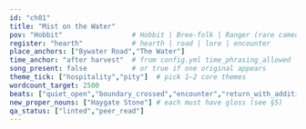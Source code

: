 ```yaml
---
id: "ch01"
title: "Mist on the Water"
pov: "Hobbit"                 # Hobbit | Bree-folk | Ranger (rare cameo)
register: "hearth"            # hearth | road | lore | encounter
place_anchors: ["Bywater Road","The Water"]
time_anchor: "after harvest"  # from config.yml time_phrasing_allowed
song_present: false           # or true if one original appears
theme_tick: ["hospitality","pity"]  # pick 1–2 core themes
wordcount_target: 2500
beats: ["quiet_open","boundary_crossed","encounter","return_with_addition"]
new_proper_nouns: ["Haygate Stone"] # each must have gloss (see §5)
qa_status: ["linted","peer_read"]
---
```

